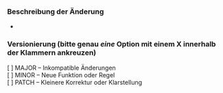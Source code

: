 ### Beschreibung der Änderung
-

### Versionierung (bitte genau *eine* Option mit einem X innerhalb der Klammern ankreuzen)

[ ] MAJOR – Inkompatible Änderungen  
[ ] MINOR – Neue Funktion oder Regel  
[ ] PATCH – Kleinere Korrektur oder Klarstellung
